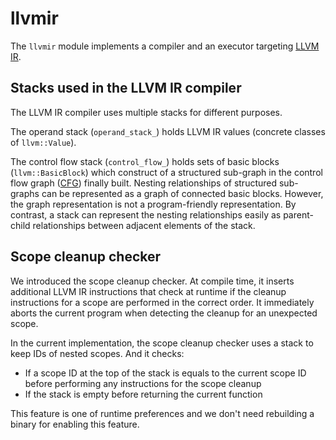 # llvmir

The `llvmir` module implements a compiler and an executor targeting [LLVM IR].

## Stacks used in the LLVM IR compiler

The LLVM IR compiler uses multiple stacks for different purposes.

The operand stack (`operand_stack_`) holds LLVM IR values (concrete classes of `llvm::Value`).

The control flow stack (`control_flow_`) holds sets of basic blocks (`llvm::BasicBlock`) which
construct of a structured sub-graph in the control flow graph ([CFG]) finally built.  Nesting
relationships of structured sub-graphs can be represented as a graph of connected basic blocks.
However, the graph representation is not a program-friendly representation.  By contrast, a stack
can represent the nesting relationships easily as parent-child relationships between adjacent
elements of the stack.

## Scope cleanup checker

We introduced the scope cleanup checker.  At compile time, it inserts additional LLVM IR
instructions that check at runtime if the cleanup instructions for a scope are performed in the
correct order.  It immediately aborts the current program when detecting the cleanup for an
unexpected scope.

In the current implementation, the scope cleanup checker uses a stack to keep IDs of nested scopes.
And it checks:

* If a scope ID at the top of the stack is equals to the current scope ID before performing any
  instructions for the scope cleanup
* If the stack is empty before returning the current function

This feature is one of runtime preferences and we don't need rebuilding a binary for enabling this
feature.

[LLVM IR]: https://llvm.org/docs/LangRef.html
[CFG]: https://en.wikipedia.org/wiki/Control-flow_graph
